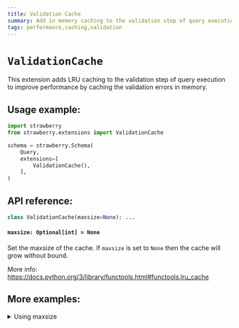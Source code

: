 ```yaml
---
title: Validation Cache
summary: Add in memory caching to the validation step of query execution.
tags: performance,caching,validation
---
```


# `ValidationCache`

This extension adds LRU caching to the validation step of query execution to
improve performance by caching the validation errors in memory.

## Usage example:

```python
import strawberry
from strawberry.extensions import ValidationCache

schema = strawberry.Schema(
    Query,
    extensions=[
        ValidationCache(),
    ],
)
```

## API reference:

```python
class ValidationCache(maxsize=None): ...
```

#### `maxsize: Optional[int] = None`

Set the maxsize of the cache. If `maxsize` is set to `None` then the cache will
grow without bound.

More info: https://docs.python.org/3/library/functools.html#functools.lru_cache

## More examples:

<details>
  <summary>Using maxsize</summary>

```python
import strawberry
from strawberry.extensions import ValidationCache

schema = strawberry.Schema(
    Query,
    extensions=[
        ValidationCache(maxsize=100),
    ],
)
```

</details>
